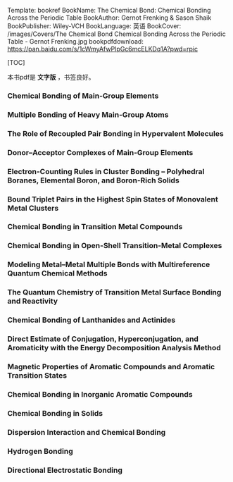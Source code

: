Template: bookref
BookName: The Chemical Bond: Chemical Bonding Across the Periodic Table
BookAuthor: Gernot Frenking & Sason Shaik
BookPublisher: Wiley-VCH
BookLanguage: 英语
BookCover: /images/Covers/The Chemical Bond Chemical Bonding Across the Periodic Table - Gernot Frenking.jpg
bookpdfdownload: https://pan.baidu.com/s/1cWmyAfwPIpGc6mcELKDq1A?pwd=rpic 


[TOC]

本书pdf是 **文字版** ，书签良好。

### Chemical Bonding of Main-Group Elements

### Multiple Bonding of Heavy Main-Group Atoms

### The Role of Recoupled Pair Bonding in Hypervalent Molecules

### Donor–Acceptor Complexes of Main-Group Elements

### Electron-Counting Rules in Cluster Bonding – Polyhedral Boranes, Elemental Boron, and Boron-Rich Solids
### Bound Triplet Pairs in the Highest Spin States of Monovalent Metal Clusters
### Chemical Bonding in Transition Metal Compounds
### Chemical Bonding in Open-Shell Transition-Metal Complexes

### Modeling Metal–Metal Multiple Bonds with Multireference Quantum Chemical Methods

### The Quantum Chemistry of Transition Metal Surface Bonding and Reactivity

### Chemical Bonding of Lanthanides and Actinides

### Direct Estimate of Conjugation, Hyperconjugation, and Aromaticity with the Energy Decomposition Analysis Method

### Magnetic Properties of Aromatic Compounds and Aromatic Transition States

### Chemical Bonding in Inorganic Aromatic Compounds

### Chemical Bonding in Solids

### Dispersion Interaction and Chemical Bonding

### Hydrogen Bonding

### Directional Electrostatic Bonding